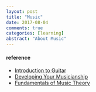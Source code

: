 ```yaml
---
layout: post
title: "Music"
date: 2017-08-04
comments: true
categories: [learning]
abstract: "About Music"
---
```



#### reference
* [Introduction to Guitar](https://www.coursera.org/learn/guitar/home/welcome)
* [Developing Your Musicianship](https://www.coursera.org/learn/develop-your-musicianship/home/welcome)
* [Fundamentals of Music Theory](https://www.coursera.org/learn/edinburgh-music-theory/home/welcome)
